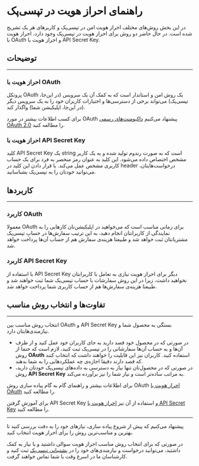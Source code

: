 # راهنمای احراز هویت در تپسی‌پک

در این بخش روش‌های مختلف احراز هویت امن در تپسی‌پک و کاربرهای هر یک تشریح شده است. در حال حاضر دو روش برای احراز هویت در تپسی‌پک وجود دارد، احراز هویت با
OAuth
و احراز هویت با
API Secret Key.

## توضیحات

---

### احراز هویت با OAuth

پروتکل
OAuth
یک روش امن و استاندار است که به کمک آن یک سرویس (در این‌جا، تپسی‌پک) می‌تواند برخی از دسترسی‌ها و اختیارات کاربران خود را به یک سرویس دیگر
(در این‌جا، اپلیکیشن شما)
واگذار کند.


برای کسب اطلاعات بیشتر در مورد
OAuth
پیشنهاد می‌کنیم
[داکیومنت‌های رسمی OAuth 2.0](https://oauth.net/2/)
را مطالعه کنید.

### احراز هویت با API Secret Key

کلید
API Secret Key
یک
string
است که به صورت رندوم تولید شده و به یک کاربر مشخص اختصاص داده می‌شود.
این کلید به عنوان رمز منحصر به فرد برای یک حساب کاربری مشخص عمل می‌کند.
با قرار دادن این کلید در 
header
درخواست‌هایتان، می‌توانید خودتان را به تپسی‌پک بشناسانید.

## کاربردها

---

### کاربرد OAuth

معمولا
OAuth
برای زمانی مناسب است که می‌خواهید در اپلیکیشن‌تان کارهایی را به نمایندگی از کاربرانتان انجام دهید، به این ترتیب سفارش‌ها در حسابِ تپسی‌پک مشتریانتان ثبت خواهد شد و طبیعتا هزینه‌ی سفارش هم از حساب آن‌ها پرداخت خواهد شد.


### کاربرد API Secret Key

با استفاده از
API Secret Key
دیگر برای احراز هویت نیازی به تعامل با کاربرانتان نخواهید داشت، زیرا در این روش سفارشات با حساب تپسی‌پک شما ثبت خواهند شد و طبیعتا هزینه‌ی سفارش‌ها هم از حساب کاربری شما پرداخت خواهد شد.

## تفاوت‌ها و انتخاب روش مناسب

---

انتخاب روش مناسب بین
OAuth
و
API Secret Key
بستگی به محصول شما و نیازمندی‌هایتان دارد.


  - در صورتی که در محصول خود قصد دارید به جای کاربران خود عمل کنید و از طرف آن‌ها و به حساب آن‌ها سفارشاتی را در تپسی‌پک ثبت کنید، لازم است که حتما از روش **OAuth** استفاده کنید.
  کاربران نیز این قابلیت را خواهند داشت که انتخاب کنند که قصد دارند دقیقا اجازه‌ی چه عملکردهایی را به شما بدهند.
  - در صورتی که در محصول‌تان تنها نیاز به دسترسی به داده‌های تپسی‌پک خودتان دارید، روش **API Secret Key** به مراتب ساده‌تر است و نیاز شما را نیز برآورده می‌کند.


برای اطلاعات بیشتر و راهنمای گام به گام پیاده سازی روش
OAuth
[احراز هویت با OAuth](./oauth/README_fa.md)
را مطالعه کنید.


برای آموزشِ گرفتن
API Secret Key
و استفاده از آن نیز
[احراز هویت با API Secret Key](./api-secret-key/README_fa.md)
را مطالعه کنید.

---

پیشنهاد می‌کنیم که پیش از شروع پیاده سازی، نیازهای خود را به دقت بررسی کنید تا بهترین و مناسب‌ترین روش را برای احراز هویت انتخاب کنید.

در صورتی که برای انتخاب روش مناسب احراز هویت سوالی داشتید و یا نیاز به کمک داشتید، می‌توانید درخواست و نیازمندی‌های خود را در
[پشتیبانی تپسی‌پک](https://pack.tapsi.ir/landing)
ثبت کنید و کارشناسان ما در اسرع وقت با شما تماس خواهند گرفت.
